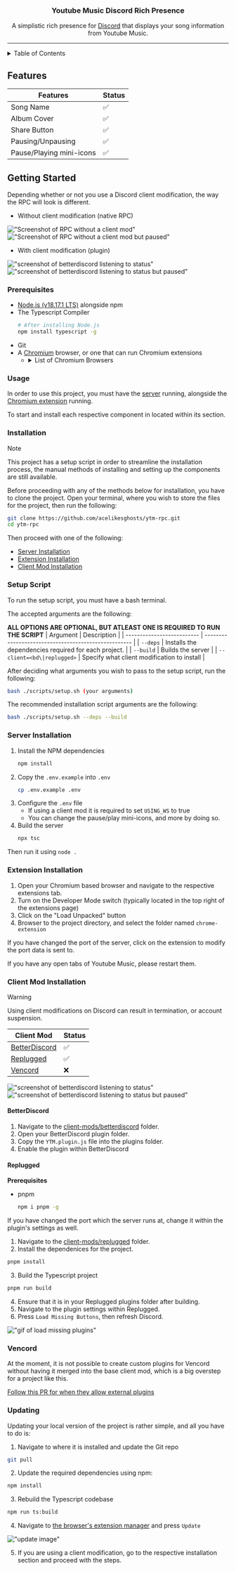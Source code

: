 <div align="center">
    <h3 align="center">
        Youtube Music Discord Rich Presence
    </h3>
    <p align="center">
        A simplistic rich presence for <a href="https://discordapp.com">Discord</a> that displays your song information from Youtube Music.
    </p>
</div>

- - -

<details>
  <summary>Table of Contents</summary>
  <ol>
    <li><a href="#features">Features</a></li>
    <li>
      <a href="#getting-started">Getting Started</a>
      <ul>
        <li><a href="#prerequisites">Prerequisites</a></li>
        <li><a href="#installation">Installation</a></li>
      </ul>
    </li>
  </ol>
</details>

## Features
| Features                 | Status             |
| ------------------------ | ------------------ |
| Song Name                | :white_check_mark: |
| Album Cover              | :white_check_mark: |
| Share Button             | :white_check_mark: |
| Pausing/Unpausing        | :white_check_mark: |
| Pause/Playing mini-icons | :white_check_mark: |

## Getting Started

Depending whether or not you use a Discord client modification, the way the RPC will look is different.

* Without client modification (native RPC)

!["Screenshot of RPC without a client mod"](./images/rpc.png)
!["Screenshot of RPC without a client mod but paused"](./images/paused.png)

* With client modification (plugin)

!["screenshot of betterdiscord listening to status"](images/bd-activity.png)
!["screenshot of betterdiscord listening to status but paused"](images/bd-activity-paused.png)

### Prerequisites

* [Node.js (v18.17.1 LTS)](https://nodejs.org/en/download) alongside npm
* The Typescript Compiler
  ```sh
  # After installing Node.js
  npm install typescript -g
  ```
* Git
* A [Chromium](https://chromium.org) browser, or one that can run Chromium extensions
  *    <details>
        <summary>List of Chromium Browsers</summary>
        <ol>
            <li><a href="https://chromium.org">Chromium</a></li>
            <li><a href="https://google.com/chrome">Google Chrome</a></li>
            <li><a href="https://www.microsoft.com/en-us/edge">Microsoft Edge</a></li>
            <li><a href="https://brave.com">Brave</a></li>
            <li><a href="https://www.opera.com/gx">Opera GX</a> and <a href="https://www.opera.com">Opera</a></li>
        </ol>
        </details>


### Usage
In order to use this project, you must have the [server](#server-installation) running, alongside the 
[Chromium extension](#extension-installation) running.

To start and install each respective component in located within its section.

### Installation

> [!NOTE]
> This project has a setup script in order to streamline the installation process, the manual methods of
> installing and setting up the components are still available. 

Before proceeding with any of the methods below for installation, you have to clone the project.
Open your terminal, where you wish to store the files for the project, then run the following:
```sh
git clone https://github.com/acelikesghosts/ytm-rpc.git
cd ytm-rpc
```

Then proceed with one of the following:

* [Server Installation](#server-installation)
* [Extension Installation](#extension-installation)
* [Client Mod Installation](#client-mod-installation)

### Setup Script

To run the setup script, you must have a bash terminal.

The accepted arguments are the following:

**ALL OPTIONS ARE OPTIONAL, BUT ATLEAST ONE IS REQUIRED TO RUN THE SCRIPT**
| Argument                   | Description                                          |
| -------------------------- | ---------------------------------------------------- |
| `--deps`                   | Installs the dependencies required for each project. |
| `--build`                  | Builds the server                                    |
| `--client=<bd\|replugged>` | Specify what client modification to install          |

After deciding what arguments you wish to pass to the setup script, run the following:

```sh
bash ./scripts/setup.sh (your arguments)
```

The recommended installation script arguments are the following:
```sh
bash ./scripts/setup.sh --deps --build
```

### Server Installation
1. Install the NPM dependencies
   ```sh
   npm install
   ```
2. Copy the `.env.example` into `.env`
   ```sh
   cp .env.example .env
   ```
3. Configure the `.env` file 
   * If using a client mod it is required to set `USING_WS` to true
   * You can change the pause/play mini-icons, and more by doing so.
5. Build the server
   ```sh
   npx tsc
   ```

Then run it using `node .`

### Extension Installation

1. Open your Chromium based browser and navigate to the respective extensions tab.
2. Turn on the Developer Mode switch (typically located in the top right of the extensions page)
3. Click on the "Load Unpacked" button
4. Browser to the project directory, and select the folder named `chrome-extension`

If you have changed the port of the server, click on the extension to modify the port data is sent to.

If you have any open tabs of Youtube Music, please restart them.

### Client Mod Installation

> [!WARNING]
> Using client modifications on Discord can result in termination, or account suspension.

| Client Mod                      | Status             |
| ------------------------------- | ------------------ |
| [BetterDiscord](#betterdiscord) | :white_check_mark: |
| [Replugged](#replugged)         | :white_check_mark: |
| [Vencord](#vencord)             | :x:                |

!["screenshot of betterdiscord listening to status"](images/bd-activity.png)
!["screenshot of betterdiscord listening to status but paused"](images/bd-activity-paused.png)

#### BetterDiscord

1. Navigate to the [client-mods/betterdiscord](./client-mods/BetterDiscord/) folder.
2. Open your BetterDiscord plugin folder.
3. Copy the `YTM.plugin.js` file into the plugins folder.
4. Enable the plugin within BetterDiscord

#### Replugged

**Prerequisites**
* pnpm
  ```sh
  npm i pnpm -g
  ```

If you have changed the port which the server runs at, change it within the plugin's settings as well.

1. Navigate to the [client-mods/replugged](./client-mods/replugged/) folder.
2. Install the dependenices for the project.
  ```sh
  pnpm install
  ```
3. Build the Typescript project
  ```sh
  pnpm run build
  ```
4. Ensure that it is in your Replugged plugins folder after building.
5. Navigate to the plugin settings within Replugged.
6. Press `Load Missing Buttons`, then refresh Discord.

!["gif of load missing plugins"](images/load-missing-plugins.gif)

### Vencord

At the moment, it is not possible to create custom plugins for Vencord without having it merged into the
base client mod, which is a big overstep for a project like this.

[Follow this PR for when they allow external plugins](https://github.com/Vendicated/Vencord/pull/951)

### Updating

Updating your local version of the project is rather simple, and all you have to do is:

1. Navigate to where it is installed and update the Git repo
```bash
git pull
```

2. Update the required dependencies using npm:
```bash
npm install
```

3. Rebuild the Typescript codebase
```bash
npm run ts:build
```

4. Navigate to [the browser's extension manager](#extension-installation) and press `Update`

!["update image"](images/update.png)

5. If you are using a client modification, go to the respective installation section and proceed with the steps.